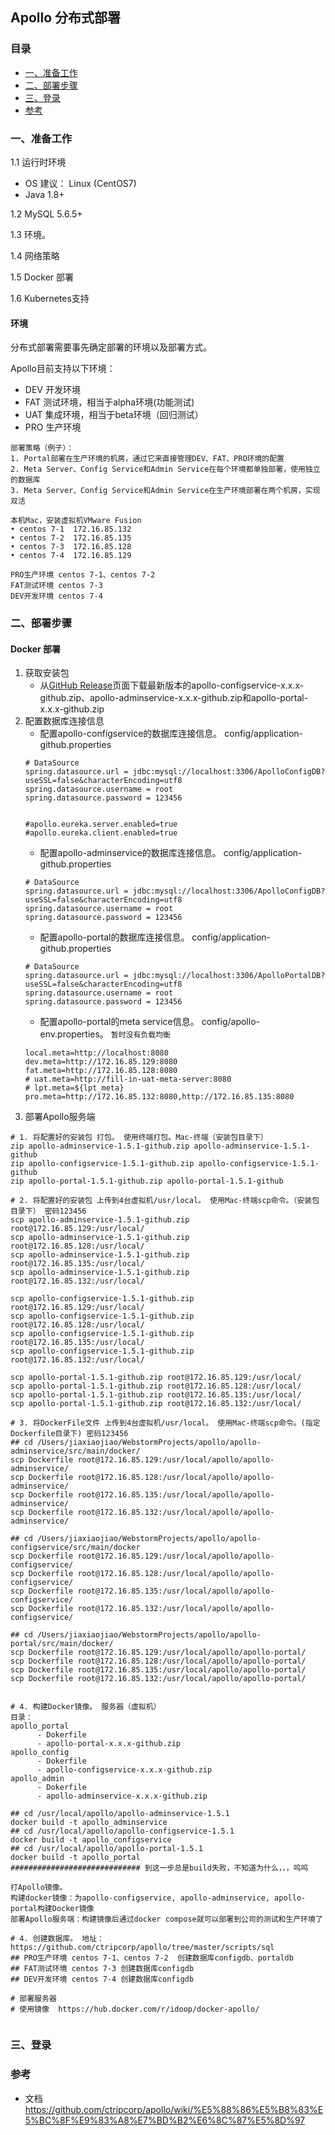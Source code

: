 ## Apollo 分布式部署

### 目录
* [一、准备工作](#一、准备工作)
* [二、部署步骤](#二、部署步骤)
* [三、登录](#三、登录)
* [参考](#参考)

### 一、准备工作
1.1 运行时环境
* OS 建议： Linux (CentOS7)
* Java 1.8+

1.2 MySQL 5.6.5+

1.3 环境。

1.4 网络策略

1.5 Docker 部署

1.6 Kubernetes支持

#### 环境
分布式部署需要事先确定部署的环境以及部署方式。

Apollo目前支持以下环境：
* DEV 开发环境
* FAT 测试环境，相当于alpha环境(功能测试)
* UAT 集成环境，相当于beta环境（回归测试）
* PRO 生产环境

```text
部署策略（例子）：
1. Portal部署在生产环境的机房，通过它来直接管理DEV、FAT、PRO环境的配置
2. Meta Server、Config Service和Admin Service在每个环境都单独部署，使用独立的数据库
3. Meta Server、Config Service和Admin Service在生产环境部署在两个机房，实现双活

本机Mac，安装虚拟机VMware Fusion
• centos 7-1  172.16.85.132
• centos 7-2  172.16.85.135
• centos 7-3  172.16.85.128
• centos 7-4  172.16.85.129

PRO生产环境 centos 7-1、centos 7-2
FAT测试环境 centos 7-3
DEV开发环境 centos 7-4
```

### 二、部署步骤

#### Docker 部署
1. 获取安装包
    * 从[GitHub Release](https://github.com/ctripcorp/apollo/releases)页面下载最新版本的apollo-configservice-x.x.x-github.zip、apollo-adminservice-x.x.x-github.zip和apollo-portal-x.x.x-github.zip
2. 配置数据库连接信息
    * 配置apollo-configservice的数据库连接信息。 config/application-github.properties
    ```text
    # DataSource
    spring.datasource.url = jdbc:mysql://localhost:3306/ApolloConfigDB?useSSL=false&characterEncoding=utf8
    spring.datasource.username = root
    spring.datasource.password = 123456
    
    
    #apollo.eureka.server.enabled=true
    #apollo.eureka.client.enabled=true
    ```
    * 配置apollo-adminservice的数据库连接信息。 config/application-github.properties
    ```text
    # DataSource
    spring.datasource.url = jdbc:mysql://localhost:3306/ApolloConfigDB?useSSL=false&characterEncoding=utf8
    spring.datasource.username = root
    spring.datasource.password = 123456
    ```    
    * 配置apollo-portal的数据库连接信息。 config/application-github.properties
    ```text
    # DataSource
    spring.datasource.url = jdbc:mysql://localhost:3306/ApolloPortalDB?useSSL=false&characterEncoding=utf8
    spring.datasource.username = root
    spring.datasource.password = 123456
    ```    
    * 配置apollo-portal的meta service信息。 config/apollo-env.properties。 `暂时没有负载均衡`
    ```text
    local.meta=http://localhost:8080
    dev.meta=http://172.16.85.129:8080
    fat.meta=http://172.16.85.128:8080
    # uat.meta=http://fill-in-uat-meta-server:8080
    # lpt.meta=${lpt_meta}
    pro.meta=http://172.16.85.132:8080,http://172.16.85.135:8080
    ```    
3. 部署Apollo服务端
```text
# 1. 将配置好的安装包 打包。 使用终端打包。Mac-终端（安装包目录下）
zip apollo-adminservice-1.5.1-github.zip apollo-adminservice-1.5.1-github
zip apollo-configservice-1.5.1-github.zip apollo-configservice-1.5.1-github
zip apollo-portal-1.5.1-github.zip apollo-portal-1.5.1-github

# 2. 将配置好的安装包 上传到4台虚拟机/usr/local。 使用Mac-终端scp命令。（安装包目录下） 密码123456
scp apollo-adminservice-1.5.1-github.zip root@172.16.85.129:/usr/local/
scp apollo-adminservice-1.5.1-github.zip root@172.16.85.128:/usr/local/
scp apollo-adminservice-1.5.1-github.zip root@172.16.85.135:/usr/local/
scp apollo-adminservice-1.5.1-github.zip root@172.16.85.132:/usr/local/

scp apollo-configservice-1.5.1-github.zip root@172.16.85.129:/usr/local/
scp apollo-configservice-1.5.1-github.zip root@172.16.85.128:/usr/local/
scp apollo-configservice-1.5.1-github.zip root@172.16.85.135:/usr/local/
scp apollo-configservice-1.5.1-github.zip root@172.16.85.132:/usr/local/

scp apollo-portal-1.5.1-github.zip root@172.16.85.129:/usr/local/
scp apollo-portal-1.5.1-github.zip root@172.16.85.128:/usr/local/
scp apollo-portal-1.5.1-github.zip root@172.16.85.135:/usr/local/
scp apollo-portal-1.5.1-github.zip root@172.16.85.132:/usr/local/

# 3. 将DockerFile文件 上传到4台虚拟机/usr/local。 使用Mac-终端scp命令。(指定Dockerfile目录下) 密码123456
## cd /Users/jiaxiaojiao/WebstormProjects/apollo/apollo-adminservice/src/main/docker/
scp Dockerfile root@172.16.85.129:/usr/local/apollo/apollo-adminservice/
scp Dockerfile root@172.16.85.128:/usr/local/apollo/apollo-adminservice/
scp Dockerfile root@172.16.85.135:/usr/local/apollo/apollo-adminservice/
scp Dockerfile root@172.16.85.132:/usr/local/apollo/apollo-adminservice/

## cd /Users/jiaxiaojiao/WebstormProjects/apollo/apollo-configservice/src/main/docker
scp Dockerfile root@172.16.85.129:/usr/local/apollo/apollo-configservice/
scp Dockerfile root@172.16.85.128:/usr/local/apollo/apollo-configservice/
scp Dockerfile root@172.16.85.135:/usr/local/apollo/apollo-configservice/
scp Dockerfile root@172.16.85.132:/usr/local/apollo/apollo-configservice/

## cd /Users/jiaxiaojiao/WebstormProjects/apollo/apollo-portal/src/main/docker/
scp Dockerfile root@172.16.85.129:/usr/local/apollo/apollo-portal/
scp Dockerfile root@172.16.85.128:/usr/local/apollo/apollo-portal/
scp Dockerfile root@172.16.85.135:/usr/local/apollo/apollo-portal/
scp Dockerfile root@172.16.85.132:/usr/local/apollo/apollo-portal/


# 4. 构建Docker镜像。 服务器（虚拟机）
目录：
apollo_portal
      - Dokerfile
      - apollo-portal-x.x.x-github.zip
apollo_config
      - Dokerfile
      - apollo-configservice-x.x.x-github.zip      
apollo_admin
      - Dokerfile
      - apollo-adminservice-x.x.x-github.zip

## cd /usr/local/apollo/apollo-adminservice-1.5.1
docker build -t apollo_adminservice
## cd /usr/local/apollo/apollo-configservice-1.5.1
docker build -t apollo_configservice
## cd /usr/local/apollo/apollo-portal-1.5.1
docker build -t apollo_portal
############################# 到这一步总是build失败，不知道为什么，，，呜呜

打Apollo镜像。
构建docker镜像：为apollo-configservice, apollo-adminservice, apollo-portal构建Docker镜像
部署Apollo服务端：构建镜像后通过docker compose就可以部署到公司的测试和生产环境了

# 4. 创建数据库。 地址： https://github.com/ctripcorp/apollo/tree/master/scripts/sql
## PRO生产环境 centos 7-1、centos 7-2  创建数据库configdb、portaldb
## FAT测试环境 centos 7-3 创建数据库configdb
## DEV开发环境 centos 7-4 创建数据库configdb
```

```text
# 部署服务器
# 使用镜像  https://hub.docker.com/r/idoop/docker-apollo/


```


### 三、登录

### 参考
* 文档 https://github.com/ctripcorp/apollo/wiki/%E5%88%86%E5%B8%83%E5%BC%8F%E9%83%A8%E7%BD%B2%E6%8C%87%E5%8D%97